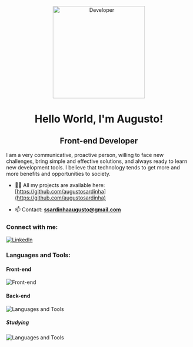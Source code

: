 <div align='center'>
  <img height='250' src='https://media0.giphy.com/media/qgQUggAC3Pfv687qPC/giphy.gif?cid=ecf05e47gdj8444psii152r98fj005hqg05xzgjial4sgexx&rid=giphy.gif&ct=g](https://dribbble.com/shots/3604186-Developer/attachments/9917960?mode=media)](https://dribbble.com/shots/3604186-Developer/attachments/9917960?mode=media)' alt='Developer' />
  <h1> Hello World, I'm Augusto! </h1>
  <h2> Front-end Developer </h2>
 </div>

<p>
  I am a very communicative, proactive person, willing to face new challenges, bring simple and effective solutions, and always ready to learn new development tools. I believe that technology tends to get more and more benefits and opportunities to society.
</p>
  
- 👨‍💻 All my projects are available here: [https://github.com/augustosardinha](https://github.com/augustosardinha)

- 📫 Contact: **ssardinhaaugusto@gmail.com**
  
<h3> Connect with me: </h3>
<a href='https://linkedin.com/in/augustosardinha' target='_blank'>
  <img src='https://skills.thijs.gg/icons?i=linkedin' alt='LinkedIn' />
</a>
<h3> Languages and Tools: </h3>
<h4> Front-end </h4>
<img src='https://skills.thijs.gg/icons?i=html,css,js,ts,react,vue,nuxt,styledcomponents,tailwind,vite,webpack' alt='Front-end' />

<h4> Back-end </h4>
<img src='https://skills.thijs.gg/icons?i=js,ts,go,nodejs,express,postgres,mysql,mongodb,docker' alt='Languages and Tools' />

<h5> Studying </h5>

<img src='https://skills.thijs.gg/icons?i=svelte,solidity' alt='Languages and Tools' />
